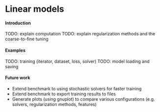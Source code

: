 # Linear models


#### Introduction


TODO: explain computation
TODO: explain regularization methods and the coarse-to-fine tuning


#### Examples


TODO: training (iterator, dataset, loss, solver)
TODO: model loading and saving


#### Future work

* Extend benchmark to using stochastic solvers for faster training
* Extend benchmark to export training results to files
* Generate plots (using gnuplot) to compare various configurations (e.g. solvers, regularization methods, features)
